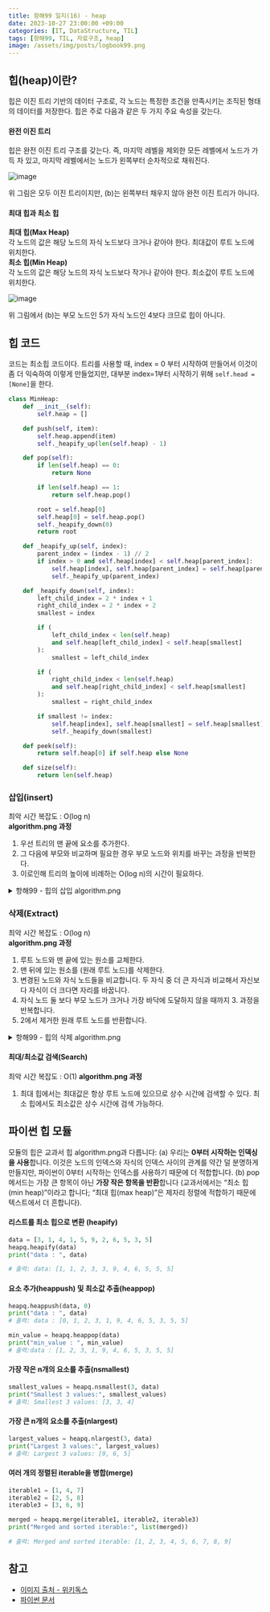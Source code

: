 ```yaml
---
title: 항해99 일지(16) - heap
date: 2023-10-27 23:00:00 +09:00
categories: [IT, DataStructure, TIL]
tags: [항해99, TIL, 자료구조, heap]
image: /assets/img/posts/logbook99.png
---
```



## 힙(heap)이란?
힙은 이진 트리 기반의 데이터 구조로, 각 노드는 특정한 조건을 만족시키는 조직된 형태의 데이터를 저장한다. 힙은 주로 다음과 같은 두 가지 주요 속성을 갖는다.

#### 완전 이진 트리
힙은 완전 이진 트리 구조를 갖는다. 즉, 마지막 레벨을 제외한 모든 레벨에서 노드가 가득 차 있고, 마지막 레벨에서는 노드가 왼쪽부터 순차적으로 채워진다.

![image](https://github.com/honge7694/honge7694.github.io/assets/76715487/3352b7ab-4f0f-4d20-b611-ab638d13423c)

위 그림은 모두 이진 트리이지만, (b)는 왼쪽부터 채우지 않아 완전 이진 트리가 아니다.    

#### 최대 힙과 최소 힙
**최대 힙(Max Heap)**    
각 노드의 값은 해당 노드의 자식 노드보다 크거나 같아야 한다. 최대값이 루트 노드에 위치한다.    
**최소 힙(Min Heap)**    
각 노드의 값은 해당 노드의 자식 노드보다 작거나 같아야 한다. 최소값이 루트 노드에 위치한다.

![image](https://github.com/honge7694/honge7694.github.io/assets/76715487/ab4e7922-1eaf-455e-9db7-f6292bb47463)

위 그림에서 (b)는 부모 노드인 5가 자식 노드인 4보다 크므로 힙이 아니다.

## 힙 코드
코드는 최소힙 코드이다. 트리를 사용할 때, index = 0 부터 시작하여 만들어서 이것이 좀 더 익숙하여 이렇게 만들었지만, 대부분 index=1부터 시작하기 위해 `self.head = [None]`을 한다.

```python
class MinHeap:
    def __init__(self):
        self.heap = []

    def push(self, item):
        self.heap.append(item)
        self._heapify_up(len(self.heap) - 1)

    def pop(self):
        if len(self.heap) == 0:
            return None

        if len(self.heap) == 1:
            return self.heap.pop()

        root = self.heap[0]
        self.heap[0] = self.heap.pop()
        self._heapify_down(0)
        return root

    def _heapify_up(self, index):
        parent_index = (index - 1) // 2
        if index > 0 and self.heap[index] < self.heap[parent_index]:
            self.heap[index], self.heap[parent_index] = self.heap[parent_index], self.heap[index]
            self._heapify_up(parent_index)

    def _heapify_down(self, index):
        left_child_index = 2 * index + 1
        right_child_index = 2 * index + 2
        smallest = index

        if (
            left_child_index < len(self.heap)
            and self.heap[left_child_index] < self.heap[smallest]
        ):
            smallest = left_child_index

        if (
            right_child_index < len(self.heap)
            and self.heap[right_child_index] < self.heap[smallest]
        ):
            smallest = right_child_index

        if smallest != index:
            self.heap[index], self.heap[smallest] = self.heap[smallest], self.heap[index]
            self._heapify_down(smallest)

    def peek(self):
        return self.heap[0] if self.heap else None

    def size(self):
        return len(self.heap)
```

### 삽입(insert)
최악 시간 복잡도 : O(log n)    
**algorithm.png 과정**    
 1. 우선 트리의 맨 끝에 요소를 추가한다.
 2. 그 다음에 부모와 비교하며 필요한 경우 부모 노드와 위치를 바꾸는 과정을 반복한다.
 3. 이로인해 트리의 높이에 비례하는 O(log n)의 시간이 필요하다.

<details>
<summary>항해99 - 힙의 삽입 algorithm.png</summary>

<div markdown="1">

```
이 맥스 힙에서 9를 추가해보겠습니다!
      8      Level 0
    6   3    Level 1  
   4 2 1     Level 2 

1. 맨 마지막에 원소를 넣습니다.

      8      Level 0
    6   3    Level 1  
   4 2 1 9   Level 2 

2-1. 부모 노드와 비교합니다. 3보다 9가 더 크니까! 둘의 자리를 변경합니다.

      8      Level 0
    6   3    Level 1  
   4 2 1 9   Level 2 

      8      Level 0
    6   9    Level 1  
   4 2 1 3   Level 2 

2-2. 다시 부모 노드와 비교합니다. 8보다 9가 더 크니까! 둘의 자리를 변경합니다.

      8      Level 0
    6   9    Level 1  
   4 2 1 3   Level 2 

      9      Level 0
    6   8    Level 1  
   4 2 1 3   Level 2 

3. 가장 위에 도달했으므로 멈춥니다. 힙의 특성을 그대로 유지해 데이터를 삽입했습니다!

      9      Level 0
    6   8    Level 1  
   4 2 1 3   Level 2
```
</div>
</details>

### 삭제(Extract)
최악 시간 복잡도 : O(log n)    
**algorithm.png 과정**    
1. 루트 노드와 맨 끝에 있는 원소를 교체한다.
2. 맨 뒤에 있는 원소를 (원래 루트 노드)를 삭제한다.
3. 변경된 노드와 자식 노드들을 비교합니다. 두 자식 중 더 큰 자식과 비교해서 자신보다 자식이 더 크다면 자리를 바꿉니다.
4. 자식 노드 둘 보다 부모 노드가 크거나 가장 바닥에 도달하지 않을 때까지 3. 과정을 반복합니다.
5. 2에서 제거한 원래 루트 노드를 반환합니다.


<details>
<summary>항해99 - 힙의 삭제 algorithm.png</summary>

<div markdown="1">

```
이 맥스 힙에서 원소를 제거해보겠습니다! (항상 맨 위의 루트 노드가 제거 됩니다.)
      8      Level 0
    6   7    Level 1  
   2 5 4 3   Level 2 

1. 루트 노드와 맨 끝에 있는 원소를 교체한다.

      8      Level 0
    6   7    Level 1  
   2 5 4 3   Level 2 

      3      Level 0
    7   6    Level 1  
   2 5 4 8   Level 2 

2. 맨 뒤에 있는 원소를 (원래 루트 노드)를 삭제합니다. 
이 값이 기존 맥스힙에 있던 가장 큰 값입니다. 따라서 이 값을 마지막에는 반환해줘야 합니다!

      3      Level 0
    6   7    Level 1  
   2 5 4 X   Level 2 

3-1. 변경된 노드를 더 큰 자식 노드와 비교해야 합니다. 
우선 부모와 왼쪽 자식을 비교합니다. 그리고 부모와 오른쪽 자식을 비교합니다.
그리고 부모 보다 큰 자식 중, 더 큰 자식과 변경해야 합니다.
왼쪽 자식인 6과 오른쪽 자식인 7 중에서 7이 더 크고, 부모인 3보다 크니까 둘의 자리를 변경합니다.

      3      Level 0
    6   7    Level 1  
   2 5 4     Level 2 

      7      Level 0
    6   3    Level 1  
   2 5 4     Level 2 

3-2. 다시 자식 노드와 비교합니다. 
우선 부모와 왼쪽 자식을 비교합니다.
왼쪽 자식인 4는 부모인 3보다 더 크니까 둘의 자리를 변경합니다.

      7      Level 0
    6   3    Level 1  
   2 5 4     Level 2 

      7      Level 0
    6   4    Level 1  
   2 5 3     Level 2 


4. 가장 아래 레벨에 도달했으므로 멈춥니다. 힙의 특성을 그대로 유지해 데이터를 삭제했습니다!

      7      Level 0
    6   4    Level 1  
   2 5 3     Level 2 

5. 그리고, 아까 제거한 원래 루트 노드, 8을 반환하면 됩니다!
```
</div>
</details>

#### 최대/최소값 검색(Search)
최악 시간 복잡도 : O(1)
**algorithm.png 과정**    
1. 최대 힙에서는 최대값은 항상 루트 노드에 있으므로 상수 시간에 검색할 수 있다. 최소 힙에서도 최소값은 상수 시간에 검색 가능하다.




## 파이썬 힙 모듈
모듈의 힙은 교과서 힙 algorithm.png과 다릅니다: (a) 우리는 **0부터 시작하는 인덱싱을 사용**합니다. 이것은 노드의 인덱스와 자식의 인덱스 사이의 관계를 약간 덜 분명하게 만들지만, 파이썬이 0부터 시작하는 인덱스를 사용하기 때문에 더 적합합니다. (b) pop 메서드는 가장 큰 항목이 아닌 **가장 작은 항목을 반환**합니다 (교과서에서는 “최소 힙(min heap)”이라고 합니다; “최대 힙(max heap)”은 제자리 정렬에 적합하기 때문에 텍스트에서 더 흔합니다).

#### 리스트를 최소 힙으로 변환 (heapify)

```python
data = [3, 1, 4, 1, 5, 9, 2, 6, 5, 3, 5]
heapq.heapify(data)
print("data : ", data)

# 출력: data: [1, 1, 2, 3, 3, 9, 4, 6, 5, 5, 5]
```

#### 요소 추가(heappush) 및 최소값 추출(heappop)

```python
heapq.heappush(data, 0)
print("data : ", data)
# 출력: data : [0, 1, 2, 3, 1, 9, 4, 6, 5, 3, 5, 5]

min_value = heapq.heappop(data)
print("min_value : ", min_value)
# 출력:data : [1, 2, 3, 1, 9, 4, 6, 5, 3, 5, 5]
```

#### 가장 작은 n개의 요소를 추출(nsmallest)

```python
smallest_values = heapq.nsmallest(3, data)
print("Smallest 3 values:", smallest_values)
# 출력: Smallest 3 values: [3, 3, 4]
```

#### 가장 큰 n개의 요소를 추출(nlargest)

```python
largest_values = heapq.nlargest(3, data)
print("Largest 3 values:", largest_values)
# 출력: Largest 3 values: [9, 6, 5]
```

#### 여러 개의 정렬된 iterable을 병합(merge)

```python
iterable1 = [1, 4, 7]
iterable2 = [2, 5, 8]
iterable3 = [3, 6, 9]

merged = heapq.merge(iterable1, iterable2, iterable3)
print("Merged and sorted iterable:", list(merged))

# 출력: Merged and sorted iterable: [1, 2, 3, 4, 5, 6, 7, 8, 9]
```


## 참고

+ [이미지 출처 - 위키독스](https://wikidocs.net/194445)
+ [파이썬 문서](https://docs.python.org/ko/3/library/heapq.html)